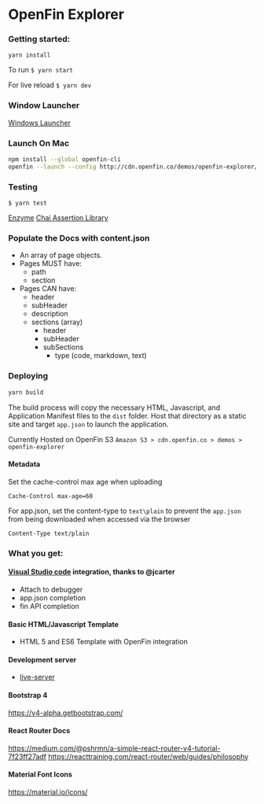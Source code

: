 # OpenFin Explorer

### Getting started:

`yarn install`

To run
`$ yarn start`

For live reload
`$ yarn dev`

### Window Launcher

[Windows Launcher](https://dl.openfin.co/services/download?fileName=OpenFinExplorer&config=http://cdn.openfin.co/demos/openfin-explorer/app.json)

### Launch On Mac

```bash
npm install --global openfin-cli
openfin --launch --config http://cdn.openfin.co/demos/openfin-explorer/app.json
```

### Testing

`$ yarn test`

[Enzyme](https://github.com/airbnb/enzyme/blob/master/docs/api/mount.md)
[Chai Assertion Library](http://chaijs.com/api/assert/)


### Populate the Docs with content.json

- An array of page objects.
- Pages MUST have:
	- path
	- section
- Pages CAN have:
	- header
	- subHeader
	- description
	- sections (array)
		- header
		- subHeader
		- subSections
			- type (code, markdown, text)

### Deploying

```bash
yarn build
```

The build process will copy the necessary HTML, Javascript, and Application Manifest files to the `dist` folder. Host that directory as a static site and target `app.json` to launch the application.

Currently Hosted on OpenFin S3
`Amazon S3 > cdn.openfin.co > demos > openfin-explorer`

#### Metadata
Set the cache-control max age when uploading
```
Cache-Control max-age=60
```
For app.json, set the content-type to `text\plain` to prevent the `app.json` from being downloaded when accessed via the browser
```
Content-Type text/plain
```

### What you get:

#### [Visual Studio code](https://code.visualstudio.com/) integration, thanks to @jcarter

* Attach to debugger
* app.json completion
* fin API completion

#### Basic HTML/Javascript Template

* HTML 5 and ES6 Template with OpenFin integration

#### Development server

* [live-server](https://www.npmjs.com/package/live-server)

#### Bootstrap 4

https://v4-alpha.getbootstrap.com/

#### React Router Docs

https://medium.com/@pshrmn/a-simple-react-router-v4-tutorial-7f23ff27adf
https://reacttraining.com/react-router/web/guides/philosophy

#### Material Font Icons

https://material.io/icons/
